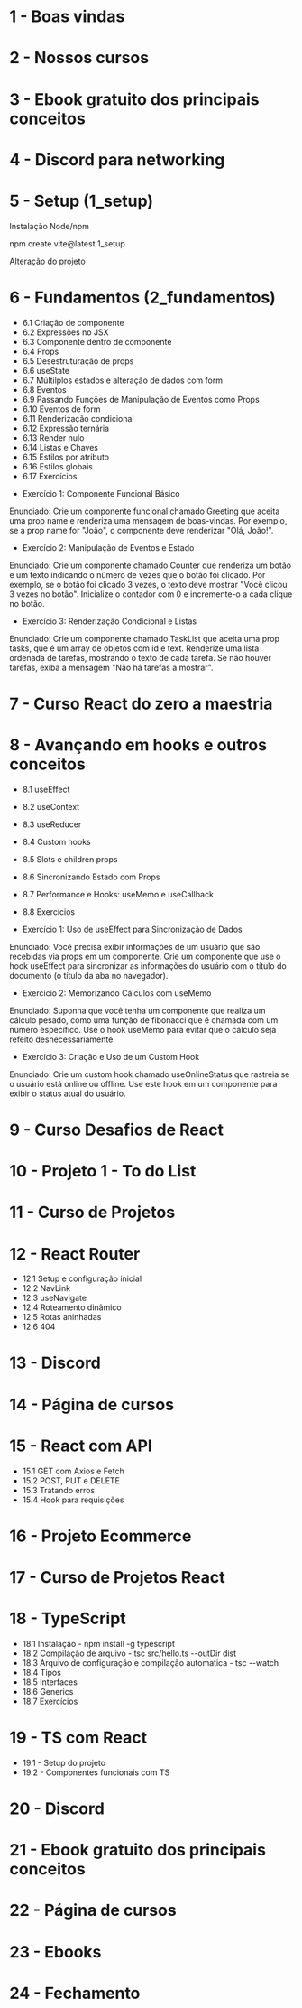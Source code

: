 # 1 - Boas vindas

# 2 - Nossos cursos

# 3 - Ebook gratuito dos principais conceitos

# 4 - Discord para networking

# 5 - Setup (1_setup)

Instalação Node/npm

npm create vite@latest 1_setup

Alteração do projeto

# 6 - Fundamentos (2_fundamentos)

- 6.1 Criação de componente
- 6.2 Expressões no JSX
- 6.3 Componente dentro de componente
- 6.4 Props
- 6.5 Desestruturação de props
- 6.6 useState
- 6.7 Múltilplos estados e alteração de dados com form
- 6.8 Eventos
- 6.9 Passando Funções de Manipulação de Eventos como Props
- 6.10 Eventos de form
- 6.11 Renderização condicional
- 6.12 Expressão ternária
- 6.13 Render nulo
- 6.14 Listas e Chaves
- 6.15 Estilos por atributo
- 6.16 Estilos globais
- 6.17 Exercícios

* Exercício 1: Componente Funcional Básico

Enunciado:
Crie um componente funcional chamado Greeting que aceita uma prop name e renderiza uma mensagem de boas-vindas. Por exemplo, se a prop name for "João", o componente deve renderizar "Olá, João!".

- Exercício 2: Manipulação de Eventos e Estado

Enunciado:
Crie um componente chamado Counter que renderiza um botão e um texto indicando o número de vezes que o botão foi clicado. Por exemplo, se o botão foi clicado 3 vezes, o texto deve mostrar "Você clicou 3 vezes no botão". Inicialize o contador com 0 e incremente-o a cada clique no botão.

- Exercício 3: Renderização Condicional e Listas

Enunciado:
Crie um componente chamado TaskList que aceita uma prop tasks, que é um array de objetos com id e text. Renderize uma lista ordenada de tarefas, mostrando o texto de cada tarefa. Se não houver tarefas, exiba a mensagem "Não há tarefas a mostrar".

# 7 - Curso React do zero a maestria

# 8 - Avançando em hooks e outros conceitos

- 8.1 useEffect
- 8.2 useContext
- 8.3 useReducer
- 8.4 Custom hooks
- 8.5 Slots e children props
- 8.6 Sincronizando Estado com Props
- 8.7 Performance e Hooks: useMemo e useCallback
- 8.8 Exercícios

- Exercício 1: Uso de useEffect para Sincronização de Dados

Enunciado:
Você precisa exibir informações de um usuário que são recebidas via props em um componente. Crie um componente que use o hook useEffect para sincronizar as informações do usuário com o título do documento (o título da aba no navegador).

- Exercício 2: Memorizando Cálculos com useMemo

Enunciado:
Suponha que você tenha um componente que realiza um cálculo pesado, como uma função de fibonacci que é chamada com um número específico. Use o hook useMemo para evitar que o cálculo seja refeito desnecessariamente.

- Exercício 3: Criação e Uso de um Custom Hook

Enunciado:
Crie um custom hook chamado useOnlineStatus que rastreia se o usuário está online ou offline. Use este hook em um componente para exibir o status atual do usuário.

# 9 - Curso Desafios de React

# 10 - Projeto 1 - To do List

# 11 - Curso de Projetos

# 12 - React Router

- 12.1 Setup e configuração inicial
- 12.2 NavLink
- 12.3 useNavigate
- 12.4 Roteamento dinâmico
- 12.5 Rotas aninhadas
- 12.6 404

# 13 - Discord

# 14 - Página de cursos

# 15 - React com API

- 15.1 GET com Axios e Fetch
- 15.2 POST, PUT e DELETE
- 15.3 Tratando erros
- 15.4 Hook para requisições

# 16 - Projeto Ecommerce

# 17 - Curso de Projetos React

# 18 - TypeScript

- 18.1 Instalação - npm install -g typescript
- 18.2 Compilação de arquivo - tsc src/hello.ts --outDir dist
- 18.3 Arquivo de configuração e compilação automatica - tsc --watch
- 18.4 Tipos
- 18.5 Interfaces
- 18.6 Generics
- 18.7 Exercícios

# 19 - TS com React

- 19.1 - Setup do projeto
- 19.2 - Componentes funcionais com TS

# 20 - Discord

# 21 - Ebook gratuito dos principais conceitos

# 22 - Página de cursos

# 23 - Ebooks

# 24 - Fechamento

